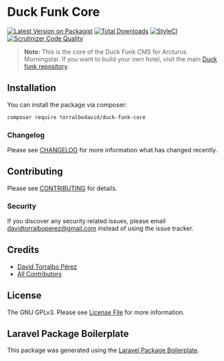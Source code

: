 # Duck Funk Core

[![Latest Version on Packagist](https://img.shields.io/packagist/v/torralbodavid/duck-funk-core.svg?style=flat-square)](https://packagist.org/packages/torralbodavid/duck-funk-core)
[![Total Downloads](https://img.shields.io/packagist/dt/torralbodavid/duck-funk-core.svg?style=flat-square)](https://packagist.org/packages/torralbodavid/duck-funk-core)
[![StyleCI](https://github.styleci.io/repos/7548986/shield)](https://github.styleci.io/repos/213175095)
[![Scrutinizer Code Quality](https://scrutinizer-ci.com/g/torralbodavid/duck-funk-core/badges/quality-score.png?b=master)](https://scrutinizer-ci.com/g/torralbodavid/duck-funk-core/?branch=master)

> **Note:** This is the core of the Duck Funk CMS for Arcturus Morningstar. If you want to build your own hotel, visit the main [Duck funk repository](https://github.com/torralbodavid/duck-funk).

## Installation

You can install the package via composer:

```bash
composer require torralbodavid/duck-funk-core
```

### Changelog

Please see [CHANGELOG](CHANGELOG.md) for more information what has changed recently.

## Contributing

Please see [CONTRIBUTING](CONTRIBUTING.md) for details.

### Security

If you discover any security related issues, please email davidtorralboperez@gmail.com instead of using the issue tracker.

## Credits

- [David Torralbo Pérez](https://github.com/torralbodavid)
- [All Contributors](../../contributors)

## License

The GNU GPLv3. Please see [License File](LICENSE.md) for more information.

## Laravel Package Boilerplate

This package was generated using the [Laravel Package Boilerplate](https://laravelpackageboilerplate.com).
